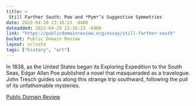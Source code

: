 ```yaml
---
title: > 
 Still Farther South: Poe and *Pym*’s Suggestive Symmetries
date: 2022-04-20 23:16:23 -0400
dateadded: 2022-04-20 23:16:23 -0400
link: "https://publicdomainreview.org/essay/still-farther-south"
bucket: Public Domain Review
layout: urlnote
tags: ["history", "art"]
--- 
```

In 1838, as the United States began its Exploring Expedition to the South Seas, Edgar Allan Poe published a novel that masqueraded as a travelogue. John Tresch guides us along this strange trip southward, following the pull of its unfathomable mysteries. 
 <!-- end excerpt --> 
<div class='bucket'><a class='internal-link' href='/buckets/public-domain-review'>Public Domain Review</a></div> 

